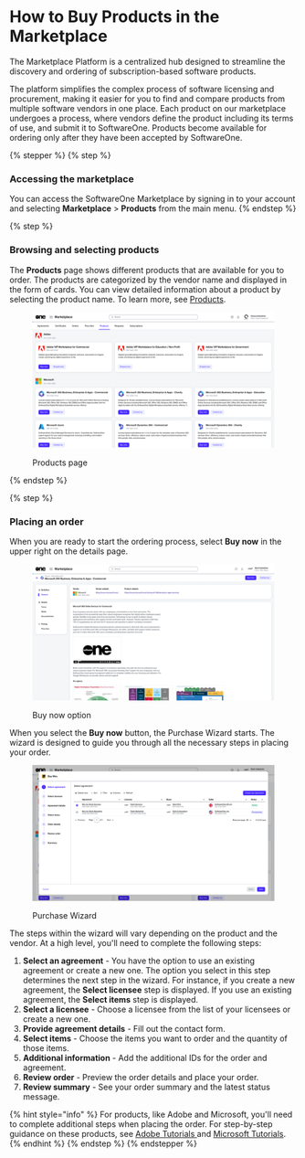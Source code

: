 # How to Buy Products in the Marketplace

The Marketplace Platform is a centralized hub designed to streamline the discovery and ordering of subscription-based software products.&#x20;

The platform simplifies the complex process of software licensing and procurement, making it easier for you to find and compare products from multiple software vendors in one place. Each product on our marketplace undergoes a process, where vendors define the product including its terms of use, and submit it to SoftwareOne. Products become available for ordering only after they have been accepted by SoftwareOne.

{% stepper %}
{% step %}
### Accessing the marketplace

You can access the SoftwareOne Marketplace by signing in to your account and selecting **Marketplace** > **Products** from the main menu.
{% endstep %}

{% step %}
### Browsing and selecting products

The **Products** page shows different products that are available for you to order. The products are categorized by the vendor name and displayed in the form of cards. You can view detailed information about a product by selecting the product name. To learn more, see [Products](../../../modules-and-features/marketplace/products.md).

<figure><img src="../../../.gitbook/assets/image (995).png" alt=""><figcaption><p>Products page</p></figcaption></figure>
{% endstep %}

{% step %}
### Placing an order

When you are ready to start the ordering process, select **Buy now** in the upper right on the details page.

<figure><img src="../../../.gitbook/assets/contact_us_details_page.png" alt=""><figcaption><p>Buy now option</p></figcaption></figure>

When you select the **Buy now** button, the Purchase Wizard starts. The wizard is designed to guide you through all the necessary steps in placing your order.

<figure><img src="../../../.gitbook/assets/image (1017).png" alt=""><figcaption><p>Purchase Wizard</p></figcaption></figure>

The steps within the wizard will vary depending on the product and the vendor. At a high level, you'll need to complete the following steps:

1. **Select an agreement** - You have the option to use an existing agreement or create a new one. The option you select in this step determines the next step in the wizard. For instance, if you create a new agreement, the **Select licensee** step is displayed. If you use an existing agreement, the **Select items** step is displayed.
2. **Select a licensee** - Choose a licensee from the list of your licensees or create a new one.
3. **Provide agreement details** - Fill out the contact form.
4. **Select items** - Choose the items you want to order and the quantity of those items.
5. **Additional information**  - Add the additional IDs for the order and agreement.&#x20;
6. **Review order** - Preview the order details and place your order.
7. **Review summary** - See your order summary and the latest status message.

{% hint style="info" %}
For products, like Adobe and Microsoft, you'll need to complete additional steps when placing the order. For step-by-step guidance on these products, see [Adobe Tutorials ](../../../extensions/adobe-vip-marketplace/tutorials-and-videos/)and [Microsoft Tutorials](../../../extensions/microsoft-cloud-solution-provider/tutorials-and-videos/).
{% endhint %}
{% endstep %}
{% endstepper %}
